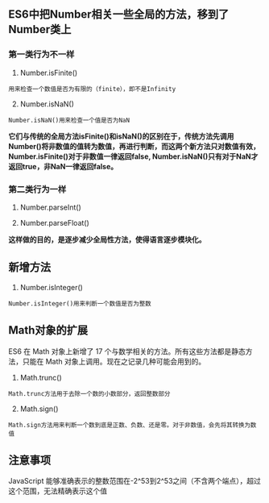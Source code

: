 ## ES6中把Number相关一些全局的方法，移到了 Number类上
### 第一类行为不一样
1. Number.isFinite()
```
用来检查一个数值是否为有限的（finite），即不是Infinity

```
2. Number.isNaN()
```
Number.isNaN()用来检查一个值是否为NaN

```
**它们与传统的全局方法isFinite()和isNaN()的区别在于，传统方法先调用Number()将非数值的值转为数值，再进行判断，而这两个新方法只对数值有效，Number.isFinite()对于非数值一律返回false, Number.isNaN()只有对于NaN才返回true，非NaN一律返回false。**

### 第二类行为一样

1. Number.parseInt()

2. Number.parseFloat()

**这样做的目的，是逐步减少全局性方法，使得语言逐步模块化。**

## 新增方法

1. Number.isInteger()

```
Number.isInteger()用来判断一个数值是否为整数

```
## Math对象的扩展 
ES6 在 Math 对象上新增了 17 个与数学相关的方法。所有这些方法都是静态方法，只能在 Math 对象上调用。现在之记录几种可能会用到的。

1. Math.trunc()
```
Math.trunc方法用于去除一个数的小数部分，返回整数部分
```

2. Math.sign()

```
Math.sign方法用来判断一个数到底是正数、负数、还是零。对于非数值，会先将其转换为数值
```



## 注意事项
JavaScript 能够准确表示的整数范围在-2^53到2^53之间（不含两个端点），超过这个范围，无法精确表示这个值